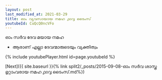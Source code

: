 ```yaml
---
layout: post
last_modified_at: 2021-03-29
title: ഓം വ്യവസായായ നമഹ ൧൦൮ ടൈംസ്
youtubeId: CuQcQ0ncVFo
---
```

 
 
 ഓം സർവ ദേവ മയായ നമഹ 
 
 -  ആരാണ് എല്ലാ ദേവന്മാരുടെയും വ്യക്തിത്വം 
 
  
 
  
 
 
 
 
 
 


{% include youtubePlayer.html id=page.youtubeId %}
 
[Next]({{ site.baseurl }}{% link  split2/_posts/2015-09-08-ഓം സർവ ശാസ്ത്ര ഭൃറ്റാംവരായ നമഹ ൧൦൮ ടൈംസ്.md%})
 
